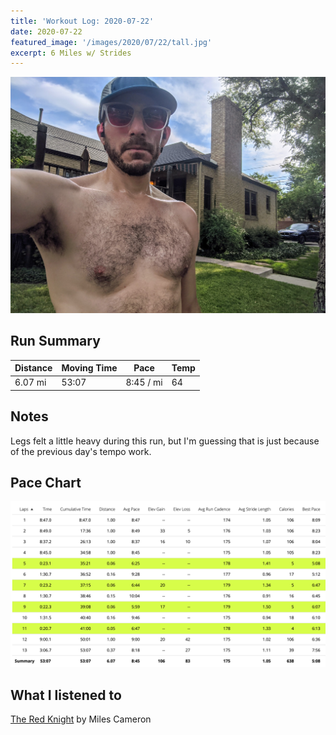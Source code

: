 ```yaml
---
title: 'Workout Log: 2020-07-22'
date: 2020-07-22
featured_image: '/images/2020/07/22/tall.jpg'
excerpt: 6 Miles w/ Strides
---
```


![](/images/2020/07/22/wide.jpg)

## Run Summary

| Distance   | Moving Time            | Pace        | Temp  |
|------------|------------------------|-------------|-------|
|  6.07 mi   |    53:07               |  8:45 / mi  |  64   |

## Notes

Legs felt a little heavy during this run, but I'm guessing that is just because of the previous day's tempo work.

## Pace Chart

![](/images/2020/07/22/splits.png)

## What I listened to
[The Red Knight](https://www.goodreads.com/book/show/16124439-the-red-knight) by Miles Cameron
